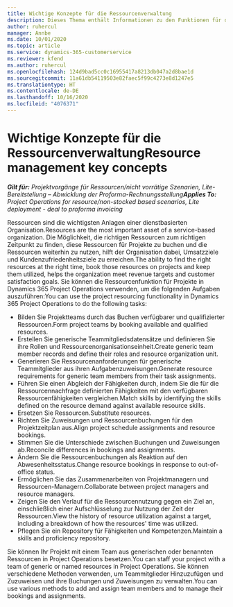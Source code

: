 ```yaml
---
title: Wichtige Konzepte für die Ressourcenverwaltung
description: Dieses Thema enthält Informationen zu den Funktionen für die Ressourcenverwaltung in Microsoft Dynamics Project Operations.
author: ruhercul
manager: Annbe
ms.date: 10/01/2020
ms.topic: article
ms.service: dynamics-365-customerservice
ms.reviewer: kfend
ms.author: ruhercul
ms.openlocfilehash: 124d9bad5cc0c16955417a8213db047a2d8bae1d
ms.sourcegitcommit: 11a61db54119503e82faec5f99c4273e8d1247e5
ms.translationtype: HT
ms.contentlocale: de-DE
ms.lasthandoff: 10/16/2020
ms.locfileid: "4076371"
---
```

# <a name="resource-management-key-concepts"></a><span data-ttu-id="a738e-103">Wichtige Konzepte für die Ressourcenverwaltung</span><span class="sxs-lookup"><span data-stu-id="a738e-103">Resource management key concepts</span></span>

<span data-ttu-id="a738e-104">_**Gilt für:** Projektvorgänge für Ressourcen/nicht vorrätige Szenarien, Lite-Bereitstellung – Abwicklung der Proforma-Rechnungsstellung_</span><span class="sxs-lookup"><span data-stu-id="a738e-104">_**Applies To:** Project Operations for resource/non-stocked based scenarios, Lite deployment - deal to proforma invoicing_</span></span>

<span data-ttu-id="a738e-105">Ressourcen sind die wichtigsten Anlagen einer dienstbasierten Organisation.</span><span class="sxs-lookup"><span data-stu-id="a738e-105">Resources are the most important asset of a service-based organization.</span></span> <span data-ttu-id="a738e-106">Die Möglichkeit, die richtigen Ressourcen zum richtigen Zeitpunkt zu finden, diese Ressourcen für Projekte zu buchen und die Ressourcen weiterhin zu nutzen, hilft der Organisation dabei, Umsatzziele und Kundenzufriedenheitsziele zu erreichen.</span><span class="sxs-lookup"><span data-stu-id="a738e-106">The ability to find the right resources at the right time, book those resources on projects and keep them utilized, helps the organization meet revenue targets and customer satisfaction goals.</span></span> <span data-ttu-id="a738e-107">Sie können die Ressourcenfunktion für Projekte in Dynamics 365 Project Operations verwenden, um die folgenden Aufgaben auszuführen:</span><span class="sxs-lookup"><span data-stu-id="a738e-107">You can use the project resourcing functionality in Dynamics 365 Project Operations to do the following tasks:</span></span>

- <span data-ttu-id="a738e-108">Bilden Sie Projektteams durch das Buchen verfügbarer und qualifizierter Ressourcen.</span><span class="sxs-lookup"><span data-stu-id="a738e-108">Form project teams by booking available and qualified resources.</span></span>
- <span data-ttu-id="a738e-109">Erstellen Sie generische Teammitgliedsdatensätze und definieren Sie ihre Rollen und Ressourcenorganisationseinheit.</span><span class="sxs-lookup"><span data-stu-id="a738e-109">Create generic team member records and define their roles and resource organization unit.</span></span>
- <span data-ttu-id="a738e-110">Generieren Sie Ressourcenanforderungen für generische Teammitglieder aus ihren Aufgabenzuweisungen.</span><span class="sxs-lookup"><span data-stu-id="a738e-110">Generate resource requirements for generic team members from their task assignments.</span></span>
- <span data-ttu-id="a738e-111">Führen Sie einen Abgleich der Fähigkeiten durch, indem Sie die für die Ressourcennachfrage definierten Fähigkeiten mit den verfügbaren Ressourcenfähigkeiten vergleichen.</span><span class="sxs-lookup"><span data-stu-id="a738e-111">Match skills by identifying the skills defined on the resource demand against available resource skills.</span></span>
- <span data-ttu-id="a738e-112">Ersetzen Sie Ressourcen.</span><span class="sxs-lookup"><span data-stu-id="a738e-112">Substitute resources.</span></span>
- <span data-ttu-id="a738e-113">Richten Sie Zuweisungen und Ressourcenbuchungen für den Projektzeitplan aus.</span><span class="sxs-lookup"><span data-stu-id="a738e-113">Align project schedule assignments and resource bookings.</span></span>
- <span data-ttu-id="a738e-114">Stimmen Sie die Unterschiede zwischen Buchungen und Zuweisungen ab.</span><span class="sxs-lookup"><span data-stu-id="a738e-114">Reconcile differences in bookings and assignments.</span></span>
- <span data-ttu-id="a738e-115">Ändern Sie die Ressourcenbuchungen als Reaktion auf den Abwesenheitsstatus.</span><span class="sxs-lookup"><span data-stu-id="a738e-115">Change resource bookings in response to out-of-office status.</span></span>
- <span data-ttu-id="a738e-116">Ermöglichen Sie das Zusammenarbeiten von Projektmanagern und Ressourcen-Managern.</span><span class="sxs-lookup"><span data-stu-id="a738e-116">Collaborate between project managers and resource managers.</span></span>
- <span data-ttu-id="a738e-117">Zeigen Sie den Verlauf für die Ressourcennutzung gegen ein Ziel an, einschließlich einer Aufschlüsselung zur Nutzung der Zeit der Ressourcen.</span><span class="sxs-lookup"><span data-stu-id="a738e-117">View the history of resource utilization against a target, including a breakdown of how the resources' time was utilized.</span></span>
- <span data-ttu-id="a738e-118">Pflegen Sie ein Repository für Fähigkeiten und Kompetenzen.</span><span class="sxs-lookup"><span data-stu-id="a738e-118">Maintain a skills and proficiency repository.</span></span>


<span data-ttu-id="a738e-119">Sie können Ihr Projekt mit einem Team aus generischen oder benannten Ressourcen in Project Operations besetzen.</span><span class="sxs-lookup"><span data-stu-id="a738e-119">You can staff your project with a team of generic or named resources in Project Operations.</span></span> <span data-ttu-id="a738e-120">Sie können verschiedene Methoden verwenden, um Teammitglieder Hinzuzufügen und Zuzuweisen und ihre Buchungen und Zuweisungen zu verwalten.</span><span class="sxs-lookup"><span data-stu-id="a738e-120">You can use various methods to add and assign team members and to manage their bookings and assignments.</span></span> 
